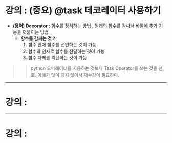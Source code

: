 # 강의 : (중요) @task 데코레이터 사용하기
- **(용어) Decorator** : 함수를 장식하는 방법 , 원래의 함수를 감싸서 바깥에 추가 기능을 덧붙이는 방법
    - **함수를 감싸는 것 ?**
        1) 함수 안에 함수를 선언하는 것이 가능
        2) 함수의 인자로 함수를 전달하는 것이 가능
        3) 함수 자체를 리턴하는 것이 가능
    >
>> python 오퍼레이터를 사용하는 것보다 Task Operator를 쓰는 것을 선호.
>> 이해가 많이 되지 않아서 재수강이 필요하다. 


---
# 강의 : 

---
# 강의 : 